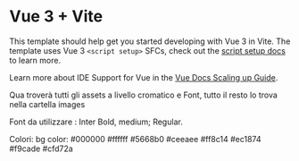 # Vue 3 + Vite

This template should help get you started developing with Vue 3 in Vite. The template uses Vue 3 `<script setup>` SFCs, check out the [script setup docs](https://v3.vuejs.org/api/sfc-script-setup.html#sfc-script-setup) to learn more.

Learn more about IDE Support for Vue in the [Vue Docs Scaling up Guide](https://vuejs.org/guide/scaling-up/tooling.html#ide-support).

Qua troverà tutti gli assets a livello cromatico e Font, tutto il resto lo trova nella cartella images

Font da utilizzare : Inter Bold, medium; Regular.

Colori:
bg color: #000000
#ffffff
#5668b0
#ceeaee
#ff8c14
#ec1874
#f9cade
#cfd72a